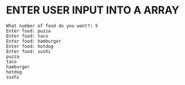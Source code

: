 # ENTER USER INPUT INTO A ARRAY
```
What number of food do you want?: 5
Enter food: puzza
Enter food: taco
Enter food: hamburger
Enter food: hotdog
Enter food: sushi
puzza
taco
hamburger
hotdog
sushi

```